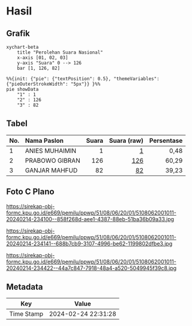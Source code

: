 # Hasil

## Grafik

```mermaid
xychart-beta
    title "Perolehan Suara Nasional"
    x-axis [01, 02, 03]
    y-axis "Suara" 0 --> 126
    bar [1, 126, 82]
```

```mermaid
%%{init: {"pie": {"textPosition": 0.5}, "themeVariables": {"pieOuterStrokeWidth": "5px"}} }%%
pie showData
    "1" : 1
    "2" : 126
    "3" : 82
```

## Tabel

| No. | Nama Paslon    | Suara | Suara (raw) | Persentase |
|:--- |:-------------- | -----:| -----------:| ----------:|
| 1   | ANIES MUHAIMIN | 1     | [1][p-1]    | 0,48       |
| 2   | PRABOWO GIBRAN | 126   | [126][p-2]  | 60,29      |
| 3   | GANJAR MAHFUD  | 82    | [82][p-3]   | 39,23      |


[p-1]: https://github.com/gigit-pemilu/pemilu-2024/blob/main/pilpres/hitung-suara/sub/51-bali/sub/08-buleleng/sub/06-buleleng/sub/2001-kalibukbuk/sub/011-tps/sub/paslon-1.txt
[p-2]: https://github.com/gigit-pemilu/pemilu-2024/blob/main/pilpres/hitung-suara/sub/51-bali/sub/08-buleleng/sub/06-buleleng/sub/2001-kalibukbuk/sub/011-tps/sub/paslon-2.txt
[p-3]: https://github.com/gigit-pemilu/pemilu-2024/blob/main/pilpres/hitung-suara/sub/51-bali/sub/08-buleleng/sub/06-buleleng/sub/2001-kalibukbuk/sub/011-tps/sub/paslon-3.txt

## Foto C Plano

https://sirekap-obj-formc.kpu.go.id/e669/pemilu/ppwp/51/08/06/20/01/5108062001011-20240214-234100--858f268d-aee1-4387-88eb-51ba36b09a33.jpg

https://sirekap-obj-formc.kpu.go.id/e669/pemilu/ppwp/51/08/06/20/01/5108062001011-20240214-234141--688b7cb9-3107-4996-be62-1199802dfbe3.jpg

https://sirekap-obj-formc.kpu.go.id/e669/pemilu/ppwp/51/08/06/20/01/5108062001011-20240214-234422--44a7c847-7918-48a4-a520-5049945f39c8.jpg


## Metadata

| Key        | Value               |
| ---------- | ------------------- |
| Time Stamp | 2024-02-24 22:31:28 |



